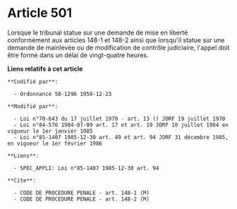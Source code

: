 # Article 501

Lorsque le tribunal statue sur une demande de mise en liberté conformément aux articles 148-1 et 148-2 ainsi que lorsqu'il
statue sur une demande de mainlevée ou de modification de contrôle judiciaire, l'appel doit être formé dans un délai de
vingt-quatre heures.

**Liens relatifs à cet article**

	**Codifié par**:

	  - Ordonnance 58-1296 1958-12-23

	**Modifié par**:

	  - Loi n°70-643 du 17 juillet 1970 - art. 13 () JORF 19 juillet 1970
	  - Loi n°84-576 1984-07-09 art. 17 et art. 19 JORF 10 juillet 1984 en vigueur le 1er janvier 1985
	  - Loi n°85-1407 1985-12-30 art. 49 et art. 94 JORF 31 décembre 1985, en vigueur le 1er février 1986

	**Liens**:

	  - SPEC_APPLI: Loi n°85-1407 1985-12-30 art. 94

	**Cite**:

	  - CODE DE PROCEDURE PENALE - art. 148-1 (M)
	  - CODE DE PROCEDURE PENALE - art. 148-2 (M)
